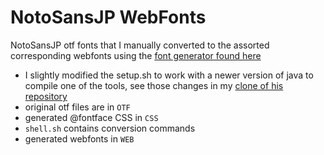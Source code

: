 # NotoSansJP WebFonts

NotoSansJP otf fonts that I manually converted to the assorted corresponding
webfonts using the [font generator found here](https://github.com/bdusell/webfont-generator)

- I slightly modified the setup.sh to work with a newer version of java to compile one of the tools, see those changes in my [clone of his repository](https://github.com/Nathan-Yorio/webfont-generator-pom-fix-2023)
- original otf files are in `OTF`
- generated @fontface CSS in `CSS`
- `shell.sh` contains conversion commands
- generated webfonts in `WEB`
